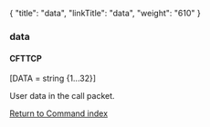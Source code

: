 {
    "title": "data",
    "linkTitle": "data",
    "weight": "610"
}<span id="data"></span>

### data

#### CFTTCP

\[DATA = string {1...32}\]

User data in the  call packet.

[Return to Command index](../../)
